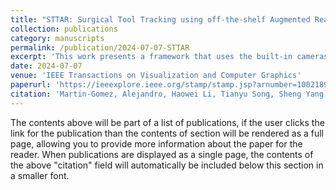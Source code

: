 ```yaml
---
title: "STTAR: Surgical Tool Tracking using off-the-shelf Augmented Reality Head-Mounted Displays"
collection: publications
category: manuscripts
permalink: /publication/2024-07-07-STTAR
excerpt: 'This work presents a framework that uses the built-in cameras of Augmented Reality (AR) Head-Mounted Displays (HMDs) to enable accurate tracking of retro-reflective markers without the need to integrate any additional electronics into the HMD. The proposed framework can simultaneously track multiple tools without having previous knowledge of their geometry and only requires establishing a local network between the headset and a workstation. Our results show that the tracking and detection of the markers can be achieved with an accuracy of 0.09 ± 0.06 mm on lateral translation, 0.42 ± 0.32 mm on longitudinal translation and 0.80 ± 0.39◦ for rotations around the vertical axis.'
date: 2024-07-07
venue: 'IEEE Transactions on Visualization and Computer Graphics'
paperurl: 'https://ieeexplore.ieee.org/stamp/stamp.jsp?arnumber=10021890'
citation: 'Martin-Gomez, Alejandro, Haowei Li, Tianyu Song, Sheng Yang, Guangzhi Wang, Hui Ding, Nassir Navab, Zhe Zhao, and Mehran Armand. (2024). &quot;STTAR: Surgical Tool Tracking using off-the-shelf Augmented Reality Head-Mounted Displays.&quot; <i>In IEEE Transactions on Visualization and Computer Graphics</i>. 30(7) pp. 3578-3593.'
---
```


The contents above will be part of a list of publications, if the user clicks the link for the publication than the contents of section will be rendered as a full page, allowing you to provide more information about the paper for the reader. When publications are displayed as a single page, the contents of the above "citation" field will automatically be included below this section in a smaller font.
